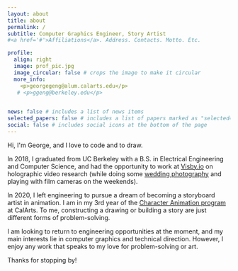 ```yaml
---
layout: about
title: about
permalink: /
subtitle: Computer Graphics Engineer, Story Artist
#<a href='#'>Affiliations</a>. Address. Contacts. Motto. Etc.

profile:
  align: right
  image: prof_pic.jpg
  image_circular: false # crops the image to make it circular
  more_info:
    <p>georgegeng@alum.calarts.edu</p>
   # <p>ggeng@berkeley.edu</p>
  

news: false # includes a list of news items
selected_papers: false # includes a list of papers marked as "selected={true}"
social: false # includes social icons at the bottom of the page
---
```

Hi, I'm George, and I love to code and to draw.

In 2018, I graduated from UC Berkeley with a B.S. in Electrical Engineering and Computer Science, and had the opportunity to work at [Visby.io](https://x.com/visby_io) on holographic video research (while doing some [wedding photography](https://www.instagram.com/p/B7xLsOmDNqu/?img_index=1) and playing with film cameras on the weekends).

In 2020, I left engineering to pursue a dream of becoming a storyboard artist in animation. I am in my 3rd year of the [Character Animation program](https://calarts.edu/academics/programs-and-degrees/bfa-character-animation) at CalArts. To me, constructing a drawing or building a story are just different forms of problem-solving.

I am looking to return to engineering opportunities at the moment, and my main interests lie in computer graphics and technical direction. However, I enjoy any work that speaks to my love for problem-solving or art.

Thanks for stopping by!

<!-- Write your biography here. Tell the world about yourself. Link to your favorite [subreddit](http://reddit.com). You can put a picture in, too. The code is already in, just name your picture `prof_pic.jpg` and put it in the `img/` folder.

Put your address / P.O. box / other info right below your picture. You can also disable any of these elements by editing `profile` property of the YAML header of your `_pages/about.md`. Edit `_bibliography/papers.bib` and Jekyll will render your [publications page](/al-folio/publications/) automatically.

Link to your social media connections, too. This theme is set up to use [Font Awesome icons](https://fontawesome.com/) and [Academicons](https://jpswalsh.github.io/academicons/), like the ones below. Add your Facebook, Twitter, LinkedIn, Google Scholar, or just disable all of them. -->

